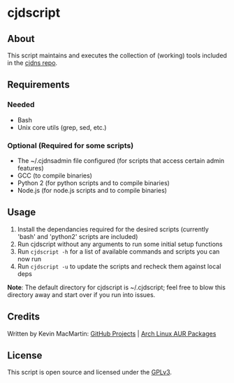 # cjdscript #

## About ##

This script maintains and executes the collection of (working) tools included in the [cjdns repo](https://github.com/cjdelisle/cjdns).

## Requirements ##

### Needed ###

* Bash
* Unix core utils (grep, sed, etc.)

### Optional (Required for some scripts) ###

* The ~/.cjdnsadmin file configured (for scripts that access certain admin features)
* GCC (to compile binaries)
* Python 2 (for python scripts and to compile binaries)
* Node.js (for node.js scripts and to compile binaries)

## Usage ##

1. Install the dependancies required for the desired scripts (currently 'bash' and 'python2' scripts are included)
2. Run cjdscript without any arguments to run some initial setup functions
3. Run `cjdscript -h` for a list of available commands and scripts you can now run
4. Run `cjdscript -u` to update the scripts and recheck them against local deps

**Note**: The default directory for cjdscript is ~/.cjdscript; feel free to blow this directory away and start over if you run into issues.

## Credits ##

Written by Kevin MacMartin: [GitHub Projects](https://github.com/prurigro?tab=repositories) | [Arch Linux AUR Packages](https://aur.archlinux.org/packages/?SeB=m&K=prurigro)

## License ##

This script is open source and licensed under the [GPLv3](http://www.gnu.org/copyleft/gpl.html).
